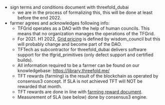 - sign terms and conditions document with threefold_dubai
  - we are in the process of formalizing this, this will be done at least before the end 2022.
- farmer agrees and acknowledges following info: 
  - TFGrid operates as a DAO with the help of human councils. This means that no organization manages the operations of the TFGrid.
  - For 2021. H1 2022, [Grid pricing](cloudunits_pricing) is defined by wisdom_council but this will probably change and become part of the DAO.
  - TFTech as subcontractor for threefold_dubai delivers software support for the tfgrid_primitives (only defect support and certified builds).
  - All information required to be a farmer can be found on our knowledgebase: https://library.threefold.me/
  - TFT rewards (farming) is the result of the blockchain as operated by consensus3 concept. If SLA is not achieved TFT will NOT be rewarded that month.
  - TFT rewards are done in line with [farming reward document](farming_reward).
  - Measurement of SLA (see below) done by consensus3 engine.



